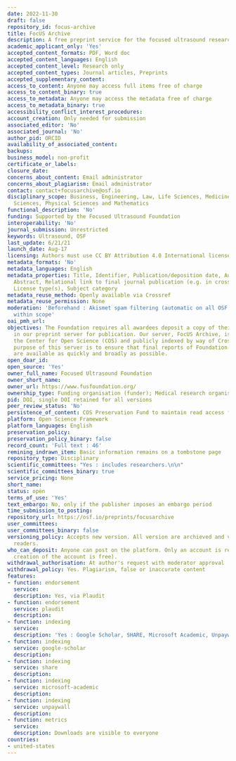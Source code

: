 ```yaml
---
date: 2022-11-30
draft: false
repository_id: focus-archive
title: FocUS Archive
description: A free preprint service for the focused ultrasound research community.
academic_applicant_only: 'Yes'
accepted_content_formats: PDF, Word doc
accepted_content_languages: English
accepted_content_level: Research only
accepted_content_types: Journal articles, Preprints
accepted_supplementary_content:
access_to_content: Anyone may access full items free of charge
access_to_content_binary: true
access_to_metadata: Anyone may access the metadata free of charge
access_to_metadata_binary: true
accessibility_conflict_interest_procedures:
account_creation: Only needed for submission
associated_editor: 'No'
associated_journal: 'No'
author_pid: ORCID
availability_of_associated_content:
backups:
business_model: non-profit
certificate_or_labels:
closure_date:
concerns_about_content: Email administrator
concerns_about_plagiarism: Email administrator
contact: contact+focusarchive@osf.io
disciplinary_scope: Business, Engineering, Law, Life Sciences, Medicine and Health
  Sciences, Physical Sciences and Mathematics
functional_description: 'No'
funding: Supported by the Focused Ultrasound Foundation
interoperability: 'No'
journal_submission: Unrestricted
keywords: Ultrasound, OSF
last_update: 6/21/21
launch_date: Aug-17
licensing: Authors must use CC BY Attribution 4.0 International license
metadata_formats: 'No'
metadata_languages: English
metadata_properties: Title, Identifier, Publication/deposition date, Author name(s),
  Abstract, Relational link to final journal publication (e.g. in crossref metadata),
  License type(s), Subject category
metadata_reuse_method: Openly available via Crossref
metadata_reuse_permission: None
moderation: 'Beforehand : Akismet spam filtering (automatic on all OSF content), Content
  within scope'
oai_pmh_url:
objectives: The Foundation requires all awardees deposit a copy of their final report
  in our preprint server for publication. Our server, FocUS Archive, is hosted by
  the Center for Open Science (COS) and publicly indexed by way of Crossref – the
  purpose of this server is to ensure that final reports of Foundation-funded research
  are available as quickly and broadly as possible.
open_doar_id:
open_source: 'Yes'
owner_full_name: Focused Ultrasound Foundation
owner_short_name:
owner_url: https://www.fusfoundation.org/
ownership_type: Funding organisation (funder); Medical research organisation
pid: DOI, single DOI retained for all versions
peer_review_status: 'No'
persistence_of_content: COS Preservation Fund to maintain read access for 50+ years
platform: Open Science Framework
platform_languages: English
preservation_policy:
preservation_policy_binary: false
record_count: 'Full text : 46'
remining_indrawn_item: Basic information remains on a tombstone page
repository_type: Disciplinary
scientific_committees: "Yes : includes researchers.\n\n"
scientific_committees_binary: true
service_pricing: None
short_name:
status: open
terms_of_use: 'Yes'
text_embargo: No, only if the publisher imposes an embargo period
time_submission_to_posting:
repository_url: https://osf.io/preprints/focusarchive
user_committees:
user_committees_binary: false
versioning_policy: Accepts new version. All version are archieved and visible for
  readers.
who_can_deposit: Anyone can post on the platform. Only an account is required ( The
  creation of the account is free).
withdrawal_authorisation: At author's request with moderator approval
withdrawal_policy: Yes. Plagiarism, false or inaccurate content
features:
- function: endorsement
  service:
  description: Yes, via Plaudit
- function: endorsement
  service: plaudit
  description:
- function: indexing
  service:
  description: 'Yes : Google Scholar, SHARE, Microsoft Academic, Unpaywall'
- function: indexing
  service: google-scholar
  description:
- function: indexing
  service: share
  description:
- function: indexing
  service: microsoft-academic
  description:
- function: indexing
  service: unpaywall
  description:
- function: metrics
  service:
  description: Downloads are visible to everyone
countries:
- united-states
---
```



